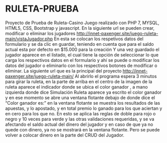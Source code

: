 # RULETA-PRUEBA
Proyecto de Prueba de Ruleta-Casino
Juego realizado con PHP 7, MYSQL, HTML5, CSS, Bootstrap y javascript.
En la siguiente url se pueden crear, modificar o eliminar los jugadores
http://innet-paxenger.site/juego-ruleta-main/vistaJugador.php
En esta se colocan los respetivos datos del formulario y se da clic en guardar, teniendo en cuenta que para el saldo actual esta por defecto en $15.000 para la creación
Y una vez guardado el jugador aparece en el listado, el cual tiene la opción de seleccionar lo que carga los respectivos datos en el formulario y ahí se puede o modificar los datos del jugador o eliminarlo con los respectivos botones de modificar o eliminar.
La siguiente url que es la principal del proyecto
http://innet-paxenger.site/juego-ruleta-main/
Al abrirlo el programa espera 3 minutos para girar la ruleta, en la parte de arriba en el centro de la imagen de la ruleta aparece el indicador donde se ubica el color ganador , a mano izquierda donde dice Simulación Ruleta aparece ya escrito el color ganador y en ese momento se abre una ventana flotante debajo de donde dice el “Color ganador es:” en la ventana flotante se muestra los resultados de las apuestas, y  lo apostado, y en total premio lo ganado para los que aciertan y en cero para los que no. En esto se aplica las reglas de doble para rojo o negro y 10 veces para verde y las otras validaciones requeridas,  y se va afectando el saldo actual del dinero del jugador y en caso de que ya no quede con dinero, ya no se mostrará en la ventana flotante. Pero se puede volver a colocar dinero en la parte del CRUD del Jugador.


